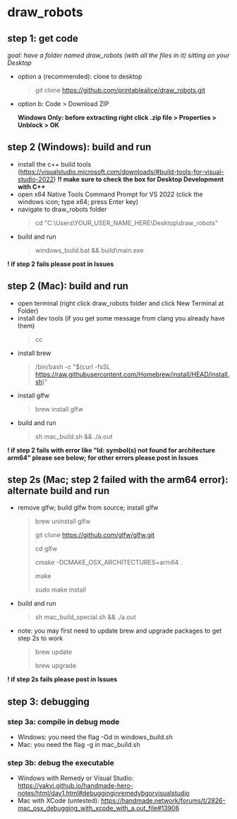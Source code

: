 # draw\_robots


## step 1: get code

*goal: have a folder named draw_robots (with all the files in it) sitting on your Desktop*

- option a (recommended): clone to desktop
    > git clone https://github.com/printablealice/draw_robots.git

- option b: Code > Download ZIP

    __Windows Only: before extracting right click .zip file > Properties > Unblock > OK__


## step 2 (Windows): build and run

- install the c++ build tools (https://visualstudio.microsoft.com/downloads/#build-tools-for-visual-studio-2022) __!! make sure to check the box for Desktop Development with C++__
- open x64 Native Tools Command Prompt for VS 2022 (click the windows icon; type x64; press Enter key)
- navigate to draw\_robots folder
    > cd "C:\Users\YOUR_USER_NAME_HERE\Desktop\draw_robots"
- build and run
    > windows_build.bat && build\main.exe

__! if step 2 fails please post in Issues__


## step 2 (Mac): build and run

- open terminal (right click draw\_robots folder and click New Terminal at Folder)
- install dev tools (if you get some message from clang you already have them)
    > cc
- install brew
    > /bin/bash -c "$(curl -fsSL https://raw.githubusercontent.com/Homebrew/install/HEAD/install.sh)"
- install glfw
    > brew install glfw
- build and run
    > sh mac_build.sh && ./a.out

__! if step 2 fails with error like "ld: symbol(s) not found for architecture arm64" please see below; for other errors please post in Issues__


## step 2s (Mac; step 2 failed with the arm64 error): alternate build and run

- remove glfw; build glfw from source; install glfw
    > brew uninstall glfw
    > 
    > git clone https://github.com/glfw/glfw.git
    > 
    > cd glfw
    > 
    > cmake -DCMAKE_OSX_ARCHITECTURES=arm64 .
    > 
    > make
    > 
    > sudo make install
- build and run
    > sh mac_build_special.sh && ./a.out
- note: you may first need to update brew and upgrade packages to get step 2s to work
    > brew update
    > 
    > brew upgrade

__! if step 2s fails please post in Issues__

## step 3: debugging

### step 3a: compile in debug mode
- Windows: you need the flag -Od in windows\_build.sh
- Mac: you need the flag -g in mac\_build.sh

### step 3b: debug the executable
- Windows with Remedy or Visual Studio: https://yakvi.github.io/handmade-hero-notes/html/day1.html#debugginginremedybgorvisualstudio
- Mac with XCode (untested): https://handmade.network/forums/t/2826-mac_osx_debugging_with_xcode_with_a.out_file#13906
